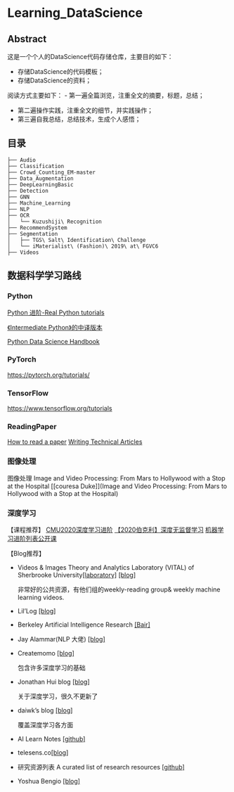 # Learning_DataScience


## Abstract  
这是一个个人的DataScience代码存储仓库，主要目的如下：
- 存储DataScience的代码模板；
- 存储DataScience的资料；

阅读方式主要如下：  - 第一遍全篇浏览，注重全文的摘要，标题，总结；  
- 第二遍操作实践，注重全文的细节，并实践操作；  
- 第三遍自我总结，总结技术，生成个人感悟；   



## 目录

```
├── Audio
├── Classification
├── Crowd_Counting_EM-master
├── Data_Augmentation
├── DeepLearningBasic
├── Detection
├── GNN
├── Machine_Learning
├── NLP
├── OCR
│   └── Kuzushiji\ Recognition
├── RecommendSystem
├── Segmentation
│   ├── TGS\ Salt\ Identification\ Challenge
│   └── iMaterialist\ (Fashion)\ 2019\ at\ FGVC6
├── Videos

```

## 数据科学学习路线


### Python
 [Python 进阶-Real Python tutorials](https://realpython.com/)

[《Intermediate Python》的中译版本](https://docs.pythontab.com/interpy/)

[Python Data Science Handbook](https://jakevdp.github.io/PythonDataScienceHandbook/)


### PyTorch
https://pytorch.org/tutorials/


### TensorFlow
https://www.tensorflow.org/tutorials


### ReadingPaper
[How to read a paper](https://blizzard.cs.uwaterloo.ca/keshav/home/Papers/data/07/paper-reading.pdf)
[Writing Technical Articles](https://www.cs.columbia.edu/~hgs/etc/writing-style.html)



### 图像处理
 图像处理 Image and Video Processing: From Mars to Hollywood with a Stop at the Hospital 
[[couresa Duke]](Image and Video Processing: From Mars to Hollywood with a Stop at the Hospital)




### 深度学习

【课程推荐】
[CMU2020深度学习进阶](https://andrejristeski.github.io/10707-S20/)
[【2020伯克利】深度无监督学习](https://www.bilibili.com/read/cv5039524)
[机器学习进阶列表公开课](https://www.reddit.com/r/MachineLearning/comments/fdw0ax/d_advanced_courses_update/)

【Blog推荐】

- Videos & Images Theory and Analytics Laboratory (VITAL) of  Sherbrooke University[[laboratory]](http://vital.dinf.usherbrooke.ca/)  [[blog]]( https://vitalab.github.io/) 

  非常好的公共资源，有他们组的weekly-reading group& weekly machine learning videos.  

- Lil’Log  [[blog]](https://lilianweng.github.io/lil-log/)

- Berkeley Artificial Intelligence Research  [[Bair]](https://bair.berkeley.edu/blog/)

- Jay Alammar(NLP 大佬)  [[blog]](https://jalammar.github.io/)  

- Createmomo  [[blog]](https://createmomo.github.io/)  

  包含许多深度学习的基础

- Jonathan Hui blog  [[blog]](https://jhui.github.io/)  

  关于深度学习，很久不更新了  

- daiwk’s blog  [[blog]](https://daiwk.github.io/)

  覆盖深度学习各方面

- AI Learn Notes  [[github]](https://github.com/Jackpopc/aiLearnNotes)

- telesens.co[[blog]](http://www.telesens.co/)

- 研究资源列表 A curated list of research resources [[github]](https://github.com/zsdonghao/research-and-coding)   

- Yoshua Bengio [[blog]](https://yoshuabengio.org/)  








